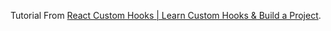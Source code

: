 Tutorial From [React Custom Hooks | Learn Custom Hooks & Build a Project](https://www.youtube.com/watch?v=O6FhJvcvVOE).
